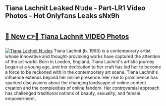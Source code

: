 ## Tiana Lachnit Le𝚊ked N𝚞de - Part-LR1 Video Photos - Hot Onlyf𝚊ns Le𝚊ks sNx9h

# <h2><a href="http://ab63063.deff.icu/?id=Tiana+Lachnit">🔗 New 👉🔴 Tiana Lachnit VIDEO Photos</a></h2>

[![Tiana Lachnit N𝚞des](https://i.imgur.com/rIISA9y.gif)](http://ab63063.deff.icu/?id=Tiana+Lachnit)
Tiana Lachnit (b. 1990) is a contemporary artist whose innovative and thought-provoking works have captured the attention of the art world. Born in London, England, Tiana Lachnit's artistic journey began at a young age, and her dedication to her craft has led her to become a force to be reckoned with in the contemporary art scene. Tiana Lachnit's influence extends beyond her online presence. Her rise to prominence has sparked discussions about the changing landscape of online content creation and the complexities of online fandom. Her controversial approach has challenged traditional notions of beauty, sexuality, and female empowerment.

